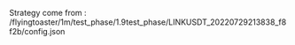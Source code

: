 Strategy come from : /flyingtoaster/1m/test_phase/1.9test_phase/LINKUSDT_20220729213838_f8f2b/config.json